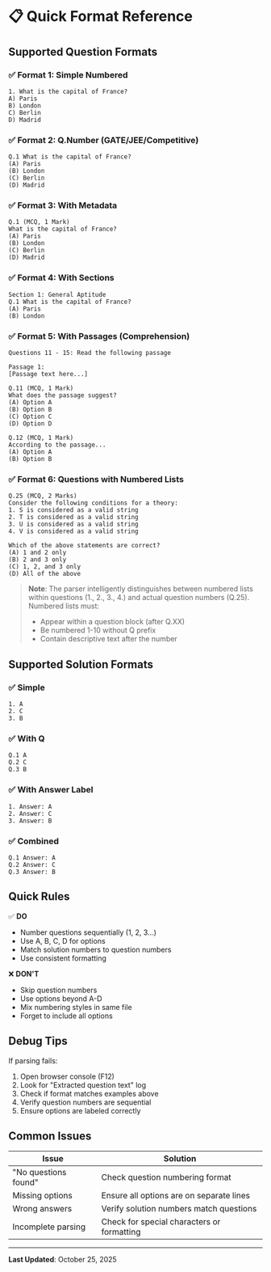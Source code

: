 # 📋 Quick Format Reference

## Supported Question Formats

### ✅ Format 1: Simple Numbered

```
1. What is the capital of France?
A) Paris
B) London
C) Berlin
D) Madrid
```

### ✅ Format 2: Q.Number (GATE/JEE/Competitive)

```
Q.1 What is the capital of France?
(A) Paris
(B) London
(C) Berlin
(D) Madrid
```

### ✅ Format 3: With Metadata

```
Q.1 (MCQ, 1 Mark)
What is the capital of France?
(A) Paris
(B) London
(C) Berlin
(D) Madrid
```

### ✅ Format 4: With Sections

```
Section 1: General Aptitude
Q.1 What is the capital of France?
(A) Paris
(B) London
```

### ✅ Format 5: With Passages (Comprehension)

```
Questions 11 - 15: Read the following passage

Passage 1:
[Passage text here...]

Q.11 (MCQ, 1 Mark)
What does the passage suggest?
(A) Option A
(B) Option B
(C) Option C
(D) Option D

Q.12 (MCQ, 1 Mark)
According to the passage...
(A) Option A
(B) Option B
```

### ✅ Format 6: Questions with Numbered Lists

```
Q.25 (MCQ, 2 Marks)
Consider the following conditions for a theory:
1. S is considered as a valid string
2. T is considered as a valid string
3. U is considered as a valid string
4. V is considered as a valid string

Which of the above statements are correct?
(A) 1 and 2 only
(B) 2 and 3 only
(C) 1, 2, and 3 only
(D) All of the above
```

> **Note**: The parser intelligently distinguishes between numbered lists within questions (1., 2., 3., 4.) and actual question numbers (Q.25). Numbered lists must:
>
> - Appear within a question block (after Q.XX)
> - Be numbered 1-10 without Q prefix
> - Contain descriptive text after the number

## Supported Solution Formats

### ✅ Simple

```
1. A
2. C
3. B
```

### ✅ With Q

```
Q.1 A
Q.2 C
Q.3 B
```

### ✅ With Answer Label

```
1. Answer: A
2. Answer: C
3. Answer: B
```

### ✅ Combined

```
Q.1 Answer: A
Q.2 Answer: C
Q.3 Answer: B
```

## Quick Rules

✅ **DO**

- Number questions sequentially (1, 2, 3...)
- Use A, B, C, D for options
- Match solution numbers to question numbers
- Use consistent formatting

❌ **DON'T**

- Skip question numbers
- Use options beyond A-D
- Mix numbering styles in same file
- Forget to include all options

## Debug Tips

If parsing fails:

1. Open browser console (F12)
2. Look for "Extracted question text" log
3. Check if format matches examples above
4. Verify question numbers are sequential
5. Ensure options are labeled correctly

## Common Issues

| Issue                | Solution                                   |
| -------------------- | ------------------------------------------ |
| "No questions found" | Check question numbering format            |
| Missing options      | Ensure all options are on separate lines   |
| Wrong answers        | Verify solution numbers match questions    |
| Incomplete parsing   | Check for special characters or formatting |

---

**Last Updated**: October 25, 2025
